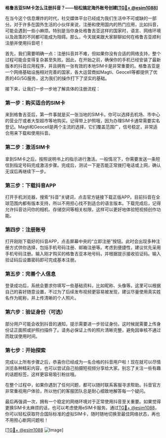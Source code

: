**格鲁吉亚SIM卡怎么注册抖音？——轻松搞定海外账号创建[[TG💪+ @esim1088](https://t.me/s/esim1088)]**

在当今这个信息爆炸的时代，社交媒体平台已经成为我们生活中不可或缺的一部分。对于许多在国外生活的小伙伴来说，注册和使用国内的热门应用，比如抖音，可能会遇到一些小麻烦。特别是当你身处格鲁吉亚这样的国家时，语言、网络环境以及政策的不同都可能成为阻碍。那么，今天就来跟大家聊聊如何在格鲁吉亚顺利注册并使用抖音吧！

首先，我们需要明确一点：注册抖音并不难，但如果你没有合适的网络支持，整个过程可能会变得复杂甚至失败。因此，在开始之前，确保你的手机已经安装了最新版本的抖音应用程序，并且拥有一张有效的本地SIM卡是非常重要的。格鲁吉亚是一个网络基础设施相对完善的国家，各大运营商如Magti、Geocell等都提供了优质的4G/5G服务，这为我们的操作打下了坚实的基础。

接下来，让我们一步一步地了解具体的注册流程：

### 第一步：购买适合的SIM卡
来到格鲁吉亚后，第一件事就是买一张当地的SIM卡。你可以选择去机场、市中心的营业厅或者大型超市等地购买。记得带上护照哦，因为办理SIM卡通常需要实名登记。Magti和Geocell是两个主流的选择，它们覆盖范围广，信号稳定，非常适合用来下载和使用抖音。

### 第二步：激活SIM卡
拿到SIM卡之后，按照说明书上的指示进行激活。一般情况下，你需要发送一条短信到指定号码完成激活步骤。完成后，测试一下是否能正常拨打电话或上网，确认无误后再继续下一步。

### 第三步：下载抖音APP
打开手机浏览器，搜索“抖音”关键词，点击官方链接下载正版APP。目前抖音在全球范围内都有版本支持，所以不用担心找不到适合的语言版本。下载完成后，记得允许抖音访问你的相机、存储空间等相关权限，这样可以更好地体验短视频创作功能。

### 第四步：注册账号
打开刚刚下载好的抖音APP，点击屏幕中央的“立即注册”按钮。此时会出现多种注册方式供你选择，包括手机号码注册、邮箱注册等。考虑到便捷性，建议优先采用手机号码注册。输入刚才购买的格鲁吉亚本地号码，并根据提示接收验证码。输入验证码后设置密码即可完成基本注册。

### 第五步：完善个人信息
登录成功后，系统会要求你填写一些基础资料，比如昵称、头像等。这里可以根据自己的喜好随意设置，不过为了后续发布视频更容易被发现，建议尽量使用真实姓名作为昵称，并上传清晰的个人照片。

### 第六步：验证身份（可选）
部分用户可能会收到抖音的通知，提示需要进一步验证身份。这时候就需要上传身份证正面照或护照扫描件了。请务必保证上传的照片清晰完整，避免因审核不通过而耽误使用时间。

### 第七步：开始探索
完成以上所有步骤之后，恭喜你已经成为一名合格的抖音用户啦！现在就可以尽情浏览各种精彩内容，也可以尝试自己拍摄短视频分享给大家。别忘了关注一些有趣的话题标签，这样更容易吸引粉丝哦。

在整个过程中，如果你遇到了任何问题，都可以随时联系客服寻求帮助。抖音官方非常重视用户体验，所以他们的客服团队总是耐心细致地解答每一个疑问。

最后再强调一次，拥有一个稳定的网络环境对于正常使用抖音至关重要。如果觉得更换SIM卡太麻烦的话，也可以考虑使用eSIM卡服务。通过[TG💪+ @esim1088](https://t.me/s/esim1088)，你可以轻松获取符合国际标准的虚拟SIM卡，随时随地切换至最佳网络状态，再也不用担心断网问题啦！

[[TG💪+ @esim1088](https://t.me/s/esim1088) ![Image](https://i.postimg.cc/4NQfJmqS/Snipaste-2025-05-13-00-14-12.png)]